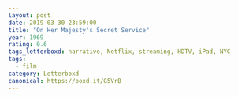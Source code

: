 ```yaml
---
layout: post 
date: 2019-03-30 23:59:00
title: "On Her Majesty's Secret Service"
year: 1969
rating: 0.6
tags_letterboxd: narrative, Netflix, streaming, HDTV, iPad, NYC
tags:
  - film
category: Letterboxd
canonical: https://boxd.it/G5VrB
---
```

